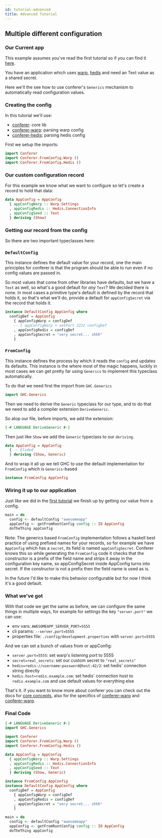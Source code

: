 ```yaml
---
id: tutorial-advanced
title: Advanced Tutorial
---
```


## Multiple different configuration

### Our Current app

This example assumes you've read the first tutorial so if you can find it [here](/docs/tutorial).

You have an application which uses [warp](https://hackage.haskell.org/package/warp), 
[hedis](https://hackage.haskell.org/package/hedis) and need an Text value as a shared secret.

Here we'll the see how to use conferer's `Generics` mechanism to automatically read configuration 
values.

### Creating the config

In this tutorial we'll use:

* [conferer](https://hackage.haskell.org/package/conferer): core lib
* [conferer-warp](https://hackage.haskell.org/package/conferer-warp): parsing warp config
* [conferer-hedis](https://hackage.haskell.org/package/conferer-hedis): parsing hedis config

First we setup the imports:

```haskell
import Conferer
import Conferer.FromConfig.Warp ()
import Conferer.FromConfig.Hedis ()
```

### Our custom configuration record

For this example we know what we want to configure so let's create a record to hold that data:

```haskell
data AppConfig = AppConfig
  { appConfigWarp :: Warp.Settings
  , appConfigRedis :: Hedis.ConnectionInfo
  , appConfigSeed :: Text
  } deriving (Show)
```

### Getting our record from the config

So there are two important typeclasses here:


### `DefaultConfig`

This instance defines the default value for your record, one the main principles for conferer is 
that the program should be able to run even if no config values are passed in.

So most values that come from other libraries have defaults, but we have a `Text` as well, so what's 
a good default for _any_ `Text`? We decided there is none. In most cases a primitive type's default 
is defined by the record that holds it, so that's what we'll do, provide a default for 
`appConfigSecret` via the record that holds it.

```haskell
instance DefaultConfig AppConfig where
  configDef = AppConfig
    { appConfigWarp = configDef
    -- { appConfigWarp = setPort 2222 configDef
    , appConfigRedis = configDef 
    , appConfigSecret = "very secret... shhh"
    }
```


### `FromConfig`

This instance defines the process by which it reads the `config` and updates its defaults. This
instance is the where most of the magic happens, luckily in most cases we can get pretty far using
`Generics` to implement this typeclass automatically.

To do that we need first the import from `GHC.Generics`

```haskell
import GHC.Generics
```

Then we need to derive the `Generic` typeclass for our type, and to do that we need to add a compiler
extension `DeriveGeneric`.

So atop our file, before imports, we add the extension:

```haskell
{-# LANGUAGE DeriveGeneric #-}
```

Then just like `Show` we add the `Generic` typeclass to our `deriving`.

```haskell
data AppConfig = AppConfig
  { -- Elided 
  } deriving (Show, Generic)
```

And to wrap it all up we tell GHC to use the default implementation for `FromConfig` which is `Generics`-based

```haskell
instance FromConfig AppConfig
```

### Wiring it up to our application

Just like we did in the [first tutorial](/docs/tutorial) we finish up by getting our value from a config.

```haskell
main = do
  config <- defaultConfig "awesomeapp"
  appConfig <- getFromRootConfig config :: IO AppConfig 
  doTheThing appConfig
```

Note: The generics based `FromConfig` implementation follows a haskell best practice of using prefixed names
for your records, so for example we have `AppConfig` which has a `secret`, its field is named `appConfigSecret`.
Conferer knows this so while generating the `FromConfig` code it checks that the constructor is a prefix of the
field name and strips it away in the configuration key name, so appConfigSecret inside AppConfig turns into secret.
If the constructor is not a prefix then the field name is used as is.

In the future I'd like to make this behavior configurable but for now I think it's a good default.

### What we've got

With that code we get the same as before, we can configure the same things in multiple ways, for
example for settings the key `"server.port"` we can use:

* env vars: `AWESOMEAPP_SERVER_PORT=5555`
* cli params: `--server.port=5555`
* properties file: `./config/development.properties` with `server.port=5555`

And we can set a bunch of values from or appConfig:

* `server.port=5555`: set warp's listening port to 5555
* `secret=real_secrets`: set our custom secret to `"real_secrets"`
* `hedis=redis://username:password@host:42/2`: set hedis' connection string directly
* `hedis.host=redis.example.com`: set hedis' connection host to `redis.example.com` and use default 
values for everything else

That's it. if you want to know more about conferer you can check out the docs for [core concepts](/docs/core-concepts),
also for the specifics of [conferer-warp](/docs/fromConfig/warp) and [conferer-warp](/docs/fromConfig/hedis).

### Final Code

```haskell
{-# LANGUAGE DeriveGeneric #-}
import GHC.Generics

import Conferer
import Conferer.FromConfig.Warp ()
import Conferer.FromConfig.Hedis ()

data AppConfig = AppConfig
  { appConfigWarp :: Warp.Settings
  , appConfigRedis :: Hedis.ConnectionInfo
  , appConfigSeed :: Text
  } deriving (Show, Generic)

instance FromConfig AppConfig
instance DefaultConfig AppConfig where
  configDef = AppConfig
    { appConfigWarp = configDef
    , appConfigRedis = configDef 
    , appConfigSecret = "very secret... shhh"
    }

main = do
  config <- defaultConfig "awesomeapp"
  appConfig <- getFromRootConfig config :: IO AppConfig 
  doTheThing appConfig
```
